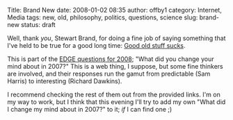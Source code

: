 Title: Brand New
date: 2008-01-02 08:35
author: offby1
category: Internet, Media
tags: new, old, philosophy, politics, questions, science
slug: brand-new
status: draft

Well, thank _you_, Stewart Brand, for doing a fine job of saying something that I've held to be true for a good long time: [Good old stuff sucks]([http://www.edge.org/q2008/q08_8.html#brand](http://www.edge.org/q2008/q08_8.html#brand)).

This is part of the [EDGE questions for 2008](http://www.edge.org/questioncenter.html); "What did you change your mind about in 2007?" This is a web thing, I suppose, but some fine thinkers are involved, and their responses run the gamut from predictable (Sam Harris) to interesting (Richard Dawkins).

I recommend checking the rest of them out from the provided links. I'm on my way to work, but I think that this evening I'll try to add my own "What did I change my mind about in 2007?" to it; _if_ I can find one ;)
